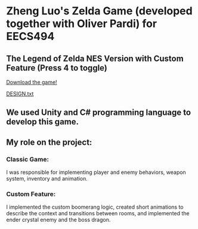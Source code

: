 # Zheng Luo's Zelda Game (developed together with Oliver Pardi) for EECS494

## The Legend of Zelda NES Version with Custom Feature (Press 4 to toggle)

[Download the game!](https://LuoZheng2002.github.io/zelda_game/zelda_game.zip "Download zelda_game.zip")

[DESIGN.txt](https://LuoZheng2002.github.io/zelda_game/DESIGN.txt "Download DESIGN.txt")

## We used Unity and C# programming language to develop this game.

## My role on the project:

### Classic Game: 
I was responsible for implementing player and enemy behaviors, weapon system, inventory and animation.

### Custom Feature:
I implemented the custom boomerang logic, created short animations to describe the context and transitions between rooms, and implemented the ender crystal enemy and the boss dragon.